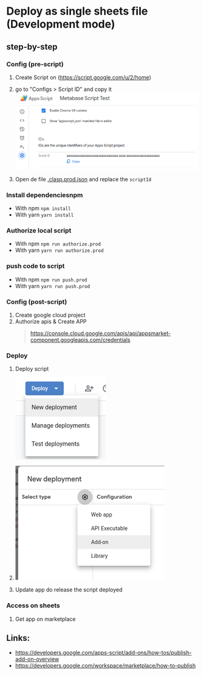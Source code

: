 # Deploy as single sheets file (Development mode)


## step-by-step

### Config (pre-script)

1. Create Script on (https://script.google.com/u/2/home)

2. go to "Configs > Script ID" and copy it
   ![local_scriptId.png](images%2Flocal_scriptId.png)

3. Open de file [.clasp.prod.json](.clasp.prod.json) and replace the `scriptId`

### Install dependenciesnpm

 - With npm `npm install`
 - With yarn `yarn install`

### Authorize local script

- With npm `npm run authorize.prod`
- With yarn `yarn run authorize.prod`

### push code to script

- With npm `npm run push.prod`
- With yarn `yarn run push.prod`

### Config (post-script)

1. Create google cloud project
2. Authorize apis & Create APP
   > https://console.cloud.google.com/apis/api/appsmarket-component.googleapis.com/credentials

### Deploy

1. Deploy script

   ![prod_deployscript1.png](images%2Fprod_deployscript1.png)
2. 
   ![prod_deployscript2.png](images%2Fprod_deployscript2.png)

2. Update app do release the script deployed

### Access on sheets

1. Get app on marketplace

## Links:
- https://developers.google.com/apps-script/add-ons/how-tos/publish-add-on-overview
- https://developers.google.com/workspace/marketplace/how-to-publish